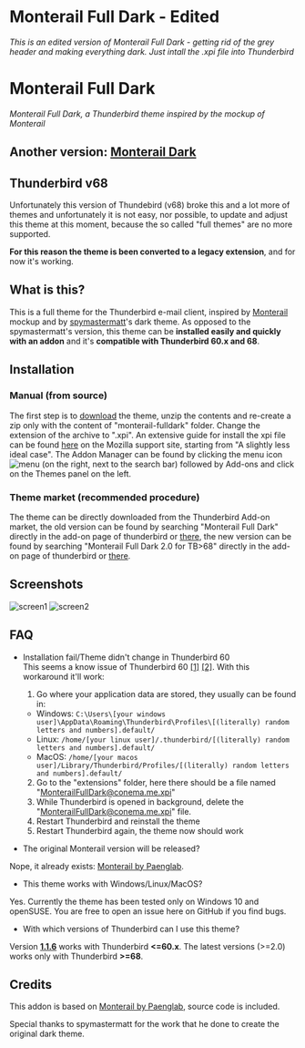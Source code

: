 # Monterail Full Dark - Edited
_This is an edited version of Monterail Full Dark - getting rid of the grey header and making everything dark. Just intall the .xpi file into Thunderbird_

# Monterail Full Dark
_Monterail Full Dark, a Thunderbird theme inspired by the mockup of Monterail_

## Another version: [Monterail Dark](https://github.com/conema/monterail-dark)

## Thunderbird v68
Unfortunately this version of Thundebird (v68) broke this and a lot more of themes and unfortunately it is not easy, nor possible, to update and adjust this theme at this moment, because the so called "full themes" are no more supported.

**For this reason the theme is been converted to a legacy extension**, and for now it's working.

## What is this?
This is a full theme for the Thunderbird e-mail client, inspired by [Monterail](https://monterail.com/blog/2016/the-power-of-email-clients-why-did-we-redesign-thunderbird) mockup and by [spymastermatt](https://github.com/spymastermatt/thunderbird-monterail)'s dark theme. As opposed to the spymastermatt's version, this theme can be **installed easily and quickly with an addon** and it's **compatible with Thunderbird 60.x and 68**.

## Installation
### Manual (from source)
The first step is to [download](https://github.com/conema/monterail-fulldark/archive/master.zip) the theme, unzip the contents and re-create a zip only with the content of "monterail-fulldark" folder. Change the extension of the archive to ".xpi". An extensive guide for install the xpi file can be found [here](https://support.mozilla.org/en-US/kb/installing-addon-thunderbird) on the Mozilla support site, starting from "A slightly less ideal case". The Addon Manager can be found by clicking the menu icon ![menu](https://prod-cdn.sumo.mozilla.net/uploads/gallery/images/2017-10-22-15-37-15-18c775.png) (on the right, next to the search bar) followed by Add-ons and click on the Themes panel on the left.

### Theme market (**recommended procedure**)
The theme can be directly downloaded from the Thunderbird Add-on market, the old version can be found by searching "Monterail Full Dark" directly in the add-on page of thunderbird or [there](https://addons.thunderbird.net/en-US/thunderbird/addon/monterail-fulldark/), the new version can be found by searching "Monterail Full Dark 2.0 for TB>68" directly in the add-on page of thunderbird or [there](https://addons.thunderbird.net/en-US/thunderbird/addon/monterail-full-dark-2/).


## Screenshots
![screen1](https://user-images.githubusercontent.com/12801153/44424482-837e5f80-a589-11e8-9410-d8d3a538d755.jpg)
![screen2](https://user-images.githubusercontent.com/12801153/44424481-837e5f80-a589-11e8-94bc-3a45bd658151.jpg)

## FAQ
* Installation fail/Theme didn't change in Thunderbird 60<br>
This seems a know issue of Thunderbird 60 [[1]](https://bugzilla.mozilla.org/show_bug.cgi?id=1484393) [[2]](http://forums.mozillazine.org/viewtopic.php?f=39&t=3041219). With this workaround it'll work:
  1. Go where your application data are stored, they usually can be found in:
    - Windows: `C:\Users\[your windows user]\AppData\Roaming\Thunderbird\Profiles\[(literally) random letters and numbers].default/`
    - Linux: `/home/[your linux user]/.thunderbird/[(literally) random letters and numbers].default/`
    - MacOS: `/home/[your macos user]/Library/Thunderbird/Profiles/[(literally) random letters and numbers].default/`
  2. Go to the "extensions" folder, here there should be a file named "MonterailFullDark@conema.me.xpi"
  3. While Thunderbird is opened in background, delete the "MonterailFullDark@conema.me.xpi" file.
  4. Restart Thunderbird and reinstall the theme
  5. Restart Thunderbird again, the theme now should work

* The original Monterail version will be released?

Nope, it already exists: [Monterail by Paenglab](https://addons.thunderbird.net/en-US/thunderbird/addon/monterail/).

* This theme works with Windows/Linux/MacOS?

Yes. Currently the theme has been tested only on Windows 10 and openSUSE. You are free to open an issue here on GitHub if you find bugs.

* With which versions of Thunderbird can I use this theme?

Version **[1.1.6](https://github.com/conema/monterail-fulldark/releases/tag/1.1.6)** works with Thunderbird **<=60.x**. The latest versions (>=2.0) works only with Thunderbird **>=68**.


## Credits
This addon is based on [Monterail by Paenglab](https://addons.thunderbird.net/en-US/thunderbird/addon/monterail/), source code is included.

Special thanks to spymastermatt for the work that he done to create the original dark theme.
